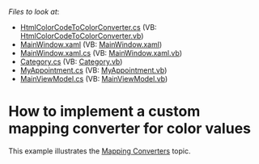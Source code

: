<!-- default file list -->
*Files to look at*:

* [HtmlColorCodeToColorConverter.cs](./CS/ColorMappingExample/HtmlColorCodeToColorConverter.cs) (VB: [HtmlColorCodeToColorConverter.vb](./VB/ColorMappingExample/HtmlColorCodeToColorConverter.vb))
* [MainWindow.xaml](./CS/ColorMappingExample/MainWindow.xaml) (VB: [MainWindow.xaml](./VB/ColorMappingExample/MainWindow.xaml))
* [MainWindow.xaml.cs](./CS/ColorMappingExample/MainWindow.xaml.cs) (VB: [MainWindow.xaml.vb](./VB/ColorMappingExample/MainWindow.xaml.vb))
* [Category.cs](./CS/ColorMappingExample/Model/Category.cs) (VB: [Category.vb](./VB/ColorMappingExample/Model/Category.vb))
* [MyAppointment.cs](./CS/ColorMappingExample/Model/MyAppointment.cs) (VB: [MyAppointment.vb](./VB/ColorMappingExample/Model/MyAppointment.vb))
* [MainViewModel.cs](./CS/ColorMappingExample/ViewModels/MainViewModel.cs) (VB: [MainViewModel.vb](./VB/ColorMappingExample/ViewModels/MainViewModel.vb))
<!-- default file list end -->
# How to implement a custom mapping converter for color values


This example illustrates the <a href="http://help.devexpress.com/#WPF/CustomDocument119833">Mapping Converters</a> topic.

<br/>


